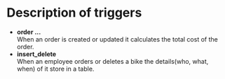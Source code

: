 # Description of triggers
- **order ...**  
When an order is created or updated it calculates the total cost of the order.
- **insert_delete**  
When an employee orders or deletes a bike the details(who, what, when) of it store in a table.
